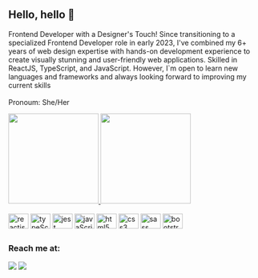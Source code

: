 ## Hello, hello 🖖

Frontend Developer with a Designer's Touch! Since transitioning to a specialized Frontend Developer role in early 2023, I've combined my 6+ years of web design expertise with hands-on development experience to create visually stunning and user-friendly web applications. Skilled in ReactJS, TypeScript, and JavaScript. However, I`m open to learn new languages and frameworks and always looking forward to improving my current skills
<br><br>Pronoum: She/Her

<div>
<a href="https://github.com/bruflor"><img height="180em" src="https://github-readme-stats.vercel.app/api?username=bruflor&show_icons=true&theme=vue-dark" />
<img height="180em" src="https://github-readme-stats.vercel.app/api/top-langs/?username=bruflor&layout=compact&theme=vue-dark" /></a>
</div>

<br>

<div style="display:inline_block">
<img alt="reactjs logo" align="center" height="30" width="40" src="https://cdn.jsdelivr.net/gh/devicons/devicon/icons/react/react-original.svg" />
<img alt="typeScript logo" align="center" height="30" width="40" src="https://cdn.jsdelivr.net/gh/devicons/devicon/icons/typescript/typescript-plain.svg" />
<img  alt="jest logo" align="center" height="30" width="40"  src="https://cdn.jsdelivr.net/gh/devicons/devicon/icons/jest/jest-plain.svg" />
<img alt="javaScript logo" align="center" height="30" width="40" src="https://cdn.jsdelivr.net/gh/devicons/devicon/icons/javascript/javascript-plain.svg" />
<img alt="html5 logo" align="center" height="30" width="40" src="https://cdn.jsdelivr.net/gh/devicons/devicon/icons/html5/html5-plain.svg" />
<img alt="css3 logo" align="center" height="30" width="40" src="https://cdn.jsdelivr.net/gh/devicons/devicon/icons/css3/css3-plain.svg" />
<img alt="sass logo" align="center" height="30" width="40" src="https://cdn.jsdelivr.net/gh/devicons/devicon/icons/sass/sass-original.svg" />
<img alt="bootstrap logo" align="center" height="30" width="40" src="https://cdn.jsdelivr.net/gh/devicons/devicon/icons/bootstrap/bootstrap-plain.svg" />

</div>

## 
### Reach me at:
<a target="_blank" href="https://www.linkedin.com/in/brunaflor/"><img src="https://img.shields.io/badge/LinkedIn-0077B5?style=for-the-badge&logo=linkedin&logoColor=white" /></a>
<a target="_blank" href="mailto:brn.flor@gmail.com"><img src="https://img.shields.io/badge/Gmail-D14836?style=for-the-badge&logo=gmail&logoColor=white" /></a>
